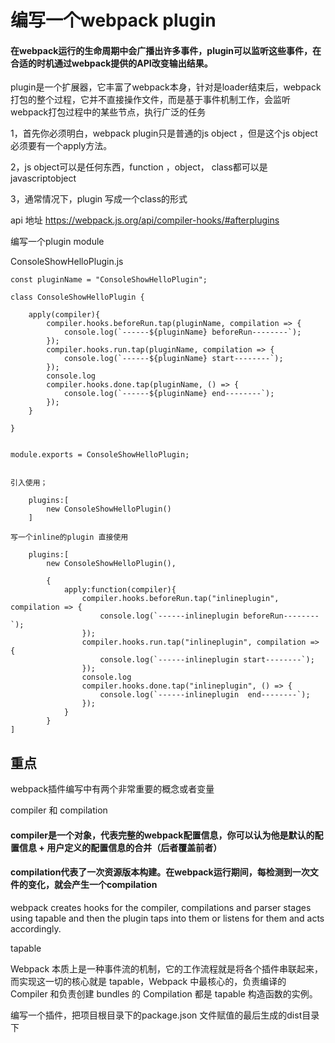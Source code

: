 # 编写一个webpack plugin

#### 在webpack运行的生命周期中会广播出许多事件，plugin可以监听这些事件，在合适的时机通过webpack提供的API改变输出结果。

plugin是一个扩展器，它丰富了webpack本身，针对是loader结束后，webpack打包的整个过程，它并不直接操作文件，而是基于事件机制工作，会监听webpack打包过程中的某些节点，执行广泛的任务



1，首先你必须明白，webpack plugin只是普通的js object ，但是这个js object必须要有一个apply方法。

2，js object可以是任何东西，function ，object， class都可以是javascriptobject

3，通常情况下，plugin 写成一个class的形式

api 地址 https://webpack.js.org/api/compiler-hooks/#afterplugins


编写一个plugin module

ConsoleShowHelloPlugin.js

    const pluginName = "ConsoleShowHelloPlugin";

    class ConsoleShowHelloPlugin {
        
        apply(compiler){
            compiler.hooks.beforeRun.tap(pluginName, compilation => {
                console.log(`------${pluginName} beforeRun--------`);
            });
            compiler.hooks.run.tap(pluginName, compilation => {
                console.log(`------${pluginName} start--------`);
            });
            console.log
            compiler.hooks.done.tap(pluginName, () => {
                console.log(`------${pluginName} end--------`);
            });
        }

    }


    module.exports = ConsoleShowHelloPlugin;


    引入使用；

        plugins:[
            new ConsoleShowHelloPlugin()
        ]
    
    写一个inline的plugin 直接使用

        plugins:[
            new ConsoleShowHelloPlugin(),

            {
                apply:function(compiler){
                    compiler.hooks.beforeRun.tap("inlineplugin", compilation => {
                        console.log(`------inlineplugin beforeRun--------`);
                    });
                    compiler.hooks.run.tap("inlineplugin", compilation => {
                        console.log(`------inlineplugin start--------`);
                    });
                    console.log
                    compiler.hooks.done.tap("inlineplugin", () => {
                        console.log(`------inlineplugin  end--------`);
                    });                
                }
            }
    ]


## 重点

webpack插件编写中有两个非常重要的概念或者变量

compiler 和 compilation

#### compiler是一个对象，代表完整的webpack配置信息，你可以认为他是默认的配置信息 + 用户定义的配置信息的合并（后者覆盖前者）

#### compilation代表了一次资源版本构建。在webpack运行期间，每检测到一次文件的变化，就会产生一个compilation


webpack creates hooks for the compiler, compilations and parser stages using tapable and then the plugin taps into them or listens for them and acts accordingly.


tapable

Webpack 本质上是一种事件流的机制，它的工作流程就是将各个插件串联起来，而实现这一切的核心就是 tapable，Webpack 中最核心的，负责编译的 Compiler 和负责创建 bundles 的 Compilation 都是 tapable 构造函数的实例。



编写一个插件，把项目根目录下的package.json 文件赋值的最后生成的dist目录下

